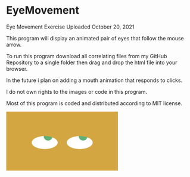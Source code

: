 # EyeMovement
Eye Movement Exercise
Uploaded October 20, 2021

This program will display an animated pair of eyes that
follow the mouse arrow.

To run this program download all correlating files from my GitHub Repository to a single folder 
then drag and drop the html file into your browser.

In the future i plan on adding a mouth animation that 
responds to clicks.

I do not own rights to the images or code in this program.

Most of this program is coded and distributed according to MIT license.

<img src="eyes.png" width='300'/>


